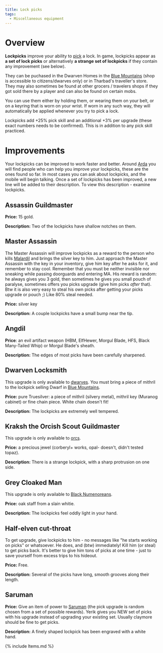 ```yaml
---
title: Lock picks
tags:
  - Miscellaneous equipment
---
```

# Overview

**Lockpicks** improve your ability to [pick](pick "wikilink") a lock. In
game, lockpicks appear as **a set of lock picks** or alternatively **a
strange set of lockpicks** if they contain any improvement (see below).

They can be puchased in the Dwarven Homes in the [Blue
Mountains](Blue_Mountains "wikilink") (shop is accessible to
citizens/dwarves only) or in Tharbad's traveller's store. They may also
sometimes be found at other grocers / travelers shops if they got sold
there by a player and can also be found on certain mobs.

You can use them either by holding them, or wearing them on your belt,
or on a keyring that is worn on your wrist. If worn in any such way,
they will automatically be applied whenever you try to pick a lock.

<spoiler> Lockpicks add +25% pick skill and an additional +3% per
upgrade (these exact numbers needs to be confirmed). This is in addition
to any pick skill practiced. </spoiler>

# Improvements

Your lockpicks can be improved to work faster and better. Around
[Arda](Arda "wikilink") you will find people who can help you improve
your lockpicks, these are the ones found so far. In most cases you can
ask about lockpicks, and the mobile will begin talking. Once a set of
lockpicks has been improved, a new line will be added to their
description. To view this description - examine lockpicks.

<spoiler>

## Assassin Guildmaster

**Price:** 15 gold.

**Description:** Two of the lockpicks have shallow notches on them.

## Master Assassin

The Master Assassin will improve lockpicks as a reward to the person who
kills [Malardil](Malardil "wikilink") and brings the silver key to him.
Just approach the Master Assassin with the key in your inventory, give
him key after he asks for it, and remember to stay cool. Remember that
you must be neither invisible nor sneaking while passing doorguards and
entering MA. His reward is random: he always gives you 3 gold, then
sometimes he gives you small pouch of paralyse, sometimes offers you
picks upgrade (give him picks _after_ that). Btw it is also very easy
to steal his own picks after getting your picks upgrade or pouch ;) Like
80% steal needed.

**Price:** silver key

**Description:** A couple lockpicks have a small bump near the tip.

## Angdil

**Price**: an evil artifact weapon (HBM, ElfHewer, Morgul Blade, HFS,
Black Many-Tailed Whip) or Morgul Blade's sheath.

**Description:** The edges of most picks have been carefully sharpened.

## Dwarven Locksmith

This upgrade is only available to [dwarves](dwarf "wikilink"). You must
bring a piece of mithril to the lockpick selling Dwarf in [Blue
Mountains](Blue_Mountains "wikilink").

**Price:** pure Truesilver: a piece of mithril (silvery metal), mithril
key (Muranog cabinet) or fine chain piece. White chain doesn't fit!

**Description:** The lockpicks are extremely well tempered.

## Kraksh the Orcish Scout Guildmaster

This upgrade is only available to [orcs](orc "wikilink").

**Price:** a precious jewel (corberyl+ works, opal- doesn't, didn't
tested topaz).

**Description:** There is a strange lockpick, with a sharp protrusion on
one side.

## Grey Cloaked Man

This upgrade is only available to [Black
Numenoreans](Black_Numenorean "wikilink").

**Price:** oak staff from a slain whitie.

**Description:** The lockpicks feel oddly light in your hand.

## Half-elven cut-throat

To get upgrade, give lockpicks to him - no messages like "he starts
working on picks" or whatsoever. He does, and (btw) immediately! Kill
him (or steal) to get picks back. It's better to give him tons of picks
at one time - just to save yourself from excess trips to his hideout.

**Price:** Free.

**Description:** Several of the picks have long, smooth grooves along
their length.

## Saruman

**Price:** Give an item of power to [Saruman](Saruman "wikilink") (the
pick upgrade is random chosen from a set of possible rewards). Yerik
gives you NEW set of picks with his upgrade instead of upgrading your
existing set. Usually claymore should be fine to get picks.

**Description:** A finely shaped lockpick has been engraved with a white
hand.

</spoiler>

{% include Items.md %}

